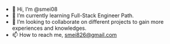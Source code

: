 - 👋 Hi, I’m @smei08
- 🌱 I’m currently learning Full-Stack Engineer Path.
- 💞️ I’m looking to collaborate on different projects to gain more experiences and knowledges.
- 📫 How to reach me, smei826@gmail.com

<!---
smei08/smei08 is a ✨ special ✨ repository because its `README.md` (this file) appears on your GitHub profile.
You can click the Preview link to take a look at your changes.
--->
